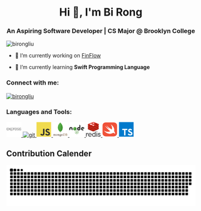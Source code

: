 <h1 align="center">Hi 👋, I'm Bi Rong</h1>
<h3 align="center">An Aspiring Software Developer | CS Major @ Brooklyn College</h3>

<p align="left"> <img src="https://komarev.com/ghpvc/?username=birongliu&label=Profile%20views&color=0e75b6&style=flat" alt="birongliu" /> </p>

- 🔭 I’m currently working on [FinFlow](https://github.com/birongliu/FinFlow)

- 🌱 I’m currently learning **Swift Programming Language**

<h3 align="left">Connect with me:</h3>
<p align="left">
<a href="https://linkedin.com/in/birongliu" target="blank"><img align="center" src="https://raw.githubusercontent.com/rahuldkjain/github-profile-readme-generator/master/src/images/icons/Social/linked-in-alt.svg" alt="birongliu" height="30" width="40" /></a>
</p>


<h3 align="left">Languages and Tools:</h3>
<p align="left"> <a href="https://expressjs.com" target="_blank" rel="noreferrer"> <img src="https://raw.githubusercontent.com/devicons/devicon/master/icons/express/express-original-wordmark.svg" alt="express" width="40" height="40"/> </a> <a href="https://git-scm.com/" target="_blank" rel="noreferrer"> <img src="https://www.vectorlogo.zone/logos/git-scm/git-scm-icon.svg" alt="git" width="40" height="40"/> </a> <a href="https://developer.mozilla.org/en-US/docs/Web/JavaScript" target="_blank" rel="noreferrer"> <img src="https://raw.githubusercontent.com/devicons/devicon/master/icons/javascript/javascript-original.svg" alt="javascript" width="40" height="40"/> </a> <a href="https://www.mongodb.com/" target="_blank" rel="noreferrer"> <img src="https://raw.githubusercontent.com/devicons/devicon/master/icons/mongodb/mongodb-original-wordmark.svg" alt="mongodb" width="40" height="40"/> </a> <a href="https://nodejs.org" target="_blank" rel="noreferrer"> <img src="https://raw.githubusercontent.com/devicons/devicon/master/icons/nodejs/nodejs-original-wordmark.svg" alt="nodejs" width="40" height="40"/> </a> <a href="https://redis.io" target="_blank" rel="noreferrer"> <img src="https://raw.githubusercontent.com/devicons/devicon/master/icons/redis/redis-original-wordmark.svg" alt="redis" width="40" height="40"/> </a> <a href="https://developer.apple.com/swift/" target="_blank" rel="noreferrer"> <img src="https://raw.githubusercontent.com/devicons/devicon/master/icons/swift/swift-original.svg" alt="swift" width="40" height="40"/> </a> <a href="https://www.typescriptlang.org/" target="_blank" rel="noreferrer"> <img src="https://raw.githubusercontent.com/devicons/devicon/master/icons/typescript/typescript-original.svg" alt="typescript" width="40" height="40"/> </a> </p>


## Contribution Calender
<picture>
   <source media="(prefers-color-scheme: dark)" srcset="https://raw.githubusercontent.com/birongliu/birongliu/output/github-contribution-grid-snake-dark.svg">
   <source media="(prefers-color-scheme: light)" srcset="https://raw.githubusercontent.com/birongliu/birongliu/output/github-contribution-grid-snake.svg">
   <img alt="github contribution grid snake animation" src="https://raw.githubusercontent.com/birongliu/birongliu/output/github-contribution-grid-snake.svg">
 </picture>

<!--
**birongliu/birongliu** is a ✨ _special_ ✨ repository because its `README.md` (this file) appears on your GitHub profile.

Here are some ideas to get you p

- 🔭 I’m currently working on ...
- 🌱 I’m currently learning ...
- 👯 I’m looking to collaborate on ...
- 🤔 I’m looking for help with ...
- 💬 Ask me about ...
- 📫 How to reach me: ...
- 😄 Pronouns: ...
- ⚡ Fun fact: ...
-->
